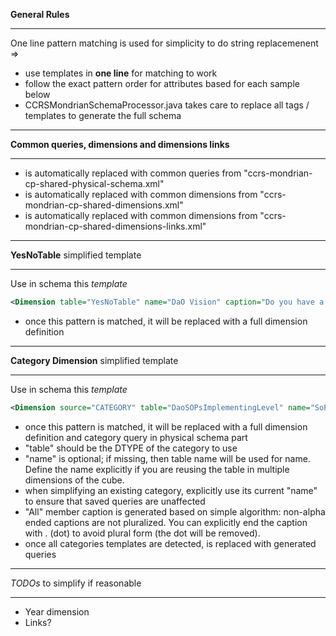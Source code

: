 **General Rules**
_______________
One line pattern matching is used for simplicity to do string replacemenent => 
- use templates in **one line** for matching to work
- follow the exact pattern order for attributes based for each sample below
- CCRSMondrianSchemaProcessor.java takes care to replace all tags / templates to generate the full schema
______________

**Common queries, dimensions and dimensions links**
_______________
- <!-- ## _SHARED_PHYSICAL_SCHEMA_TAG_ ## --> is automatically replaced with common queries from "ccrs-mondrian-cp-shared-physical-schema.xml" 
- <!-- ## _SHARED_DIMENSIONS_TAG_ ## --> is automatically replaced with common dimensions from "ccrs-mondrian-cp-shared-dimensions.xml"
- <!-- ## _SHARED_DIMENSIONS_LINKS_TAG_ ## --> is automatically replaced with common dimensions from "ccrs-mondrian-cp-shared-dimensions-links.xml"
______________

**YesNoTable** simplified template
_______________
Use in schema this _template_
```xml
<Dimension table="YesNoTable" name="DaO Vision" caption="Do you have a DaO Vision, Concept Note, or Roadmap?" />
```
- once this pattern is matched, it will be replaced with a full dimension definition
 
_______________
**Category Dimension** simplified template
_______________
Use in schema this _template_
```xml
<Dimension source="CATEGORY" table="DaoSOPsImplementingLevel" name="SoP1question" caption="SoP1 Joint National/UN Steering Committee" />
```
- once this pattern is matched, it will be replaced with a full dimension definition and category query in physical schema part
- "table" should be the DTYPE of the category to use
- "name" is optional; if missing, then table name will be used for name. Define the name explicitly if you are reusing the table in multiple dimensions of the cube.
- when simplifying an existing category, explicitly use its current "name" to ensure that saved queries are unaffected
- "All" member caption is generated based on simple algorithm: non-alpha ended captions are not pluralized. You can explicitly end the caption with . (dot) to avoid plural form (the dot will be removed).
- once all categories templates are detected, <!-- ## _CATEGORY_QUERIES_TAG_ ## --> is replaced with generated queries

_______________
*TODOs* to simplify if reasonable
_______________
- Year dimension
- Links?

